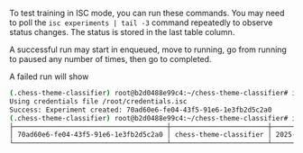 To test training in ISC mode, you can run these commands. You may need to poll the `isc experiments | tail -3` command repeatedly to observe status changes. The status is stored in the last table column.

A successful run may start in enqueued, move to running, go from running to paused any number of times, then go to completed.

A failed run will show 

```bash
(.chess-theme-classifier) root@b2d0488e99c4:~/chess-theme-classifier# isc train chessVision.isc
Using credentials file /root/credentials.isc
Success: Experiment created: 70ad60e6-fe04-43f5-91e6-1e3fb2d5c2a0
(.chess-theme-classifier) root@b2d0488e99c4:~/chess-theme-classifier# isc experiments | tail -3
├──────────────────────────────────────┼────────────────────────┼──────────────────────┼──────┼───────────────┼─────────────┼───────────┤
│ 70ad60e6-fe04-43f5-91e6-1e3fb2d5c2a0 │ chess-theme-classifier │ 2025-Jun-09 22:31:30 │ 1    │ cycle         │ 1 / 3       │ running   │
└──────────────────────────────────────┴────────────────────────┴──────────────────────┴──────┴───────────────┴─────────────┴───────────┘
```